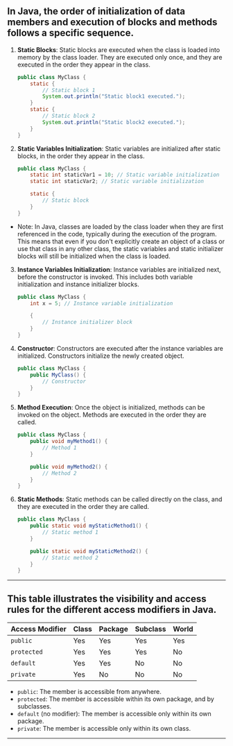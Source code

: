 ## In Java, the order of initialization of data members and execution of blocks and methods follows a specific sequence.

1. **Static Blocks**: Static blocks are executed when the class is loaded into memory by the class loader. They are
   executed only once, and they are executed in the order they appear in the class.

    ```java
    public class MyClass {
        static {
            // Static block 1
            System.out.println("Static block1 executed.");
        }
        static {
            // Static block 2
            System.out.println("Static block2 executed.");
        }
    }
    ```

2. **Static Variables Initialization**: Static variables are initialized after static blocks, in the order they appear
   in the class.

    ```java
    public class MyClass {
        static int staticVar1 = 10; // Static variable initialization
        static int staticVar2; // Static variable initialization

        static {
            // Static block
        }
    }
    ```
- Note: In Java, classes are loaded by the class loader when they are first referenced in the code, typically during
  the execution of the program. This means that even if you don't explicitly create an object of a class or use that
  class in any other class, the static variables and static initializer blocks will still be initialized when the
  class is loaded.

3. **Instance Variables Initialization**: Instance variables are initialized next, before the constructor is invoked.
   This includes both variable initialization and instance initializer blocks.

    ```java
    public class MyClass {
        int x = 5; // Instance variable initialization

        {
            // Instance initializer block
        }
    }
    ```

4. **Constructor**: Constructors are executed after the instance variables are initialized. Constructors initialize the
   newly created object.

    ```java
    public class MyClass {
        public MyClass() {
            // Constructor
        }
    }
    ```

5. **Method Execution**: Once the object is initialized, methods can be invoked on the object. Methods are executed in
   the order they are called.

    ```java
    public class MyClass {
        public void myMethod1() {
            // Method 1
        }

        public void myMethod2() {
            // Method 2
        }
    }
    ```

6. **Static Methods**: Static methods can be called directly on the class, and they are executed in the order they are
   called.

    ```java
    public class MyClass {
        public static void myStaticMethod1() {
            // Static method 1
        }

        public static void myStaticMethod2() {
            // Static method 2
        }
    }
    ```

----

## This table illustrates the visibility and access rules for the different access modifiers in Java.

| Access Modifier | Class | Package | Subclass | World |
|-----------------|-------|---------|----------|-------|
| `public`        | Yes   | Yes     | Yes      | Yes   |
| `protected`     | Yes   | Yes     | Yes      | No    |
| `default`       | Yes   | Yes     | No       | No    |
| `private`       | Yes   | No      | No       | No    |

- `public`: The member is accessible from anywhere.
- `protected`: The member is accessible within its own package, and by subclasses.
- `default` (no modifier): The member is accessible only within its own package.
- `private`: The member is accessible only within its own class.

----